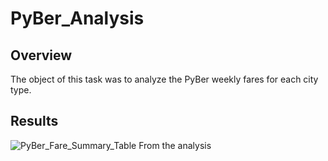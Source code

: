 # PyBer_Analysis

## Overview
The object of this task was to analyze the PyBer weekly fares for each city type.

## Results
![PyBer_Fare_Summary_Table](https://user-images.githubusercontent.com/106352711/177883743-0bb30c55-6cb0-4971-b5c5-3a7294ec8383.png)
From the analysis 
